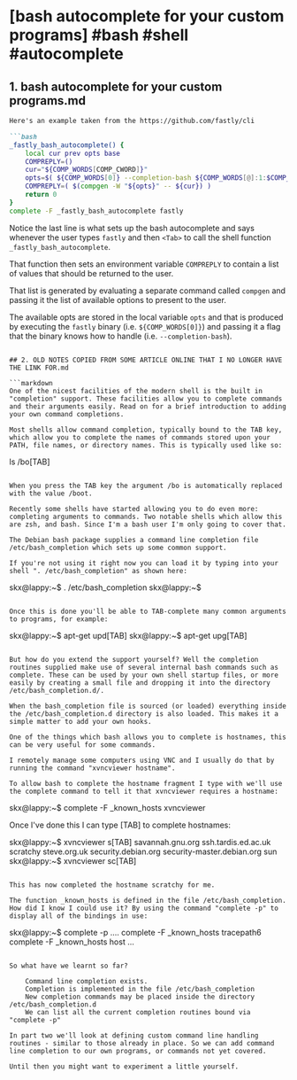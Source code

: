 # [bash autocomplete for your custom programs] #bash #shell #autocomplete

## 1. bash autocomplete for your custom programs.md

```markdown
Here's an example taken from the https://github.com/fastly/cli

```bash
_fastly_bash_autocomplete() {
    local cur prev opts base
    COMPREPLY=()
    cur="${COMP_WORDS[COMP_CWORD]}"
    opts=$( ${COMP_WORDS[0]} --completion-bash ${COMP_WORDS[@]:1:$COMP_CWORD} )
    COMPREPLY=( $(compgen -W "${opts}" -- ${cur}) )
    return 0
}
complete -F _fastly_bash_autocomplete fastly
```

Notice the last line is what sets up the bash autocomplete and says whenever the user types `fastly` and then `<Tab>` to call the shell function `_fastly_bash_autocomplete`.

That function then sets an environment variable `COMPREPLY` to contain a list of values that should be returned to the user.

That list is generated by evaluating a separate command called `compgen` and passing it the list of available options to present to the user.

The available opts are stored in the local variable `opts` and that is produced by executing the `fastly` binary (i.e. `${COMP_WORDS[0]}`) and passing it a flag that the binary knows how to handle (i.e. `--completion-bash`).
```

## 2. OLD NOTES COPIED FROM SOME ARTICLE ONLINE THAT I NO LONGER HAVE THE LINK FOR.md

```markdown
One of the nicest facilities of the modern shell is the built in "completion" support. These facilities allow you to complete commands and their arguments easily. Read on for a brief introduction to adding your own command completions.

Most shells allow command completion, typically bound to the TAB key, which allow you to complete the names of commands stored upon your PATH, file names, or directory names. This is typically used like so:

```
ls /bo[TAB]
```

When you press the TAB key the argument /bo is automatically replaced with the value /boot.

Recently some shells have started allowing you to do even more: completing arguments to commands. Two notable shells which allow this are zsh, and bash. Since I'm a bash user I'm only going to cover that.

The Debian bash package supplies a command line completion file /etc/bash_completion which sets up some common support.

If you're not using it right now you can load it by typing into your shell ". /etc/bash_completion" as shown here:

```
skx@lappy:~$ . /etc/bash_completion
skx@lappy:~$
```

Once this is done you'll be able to TAB-complete many common arguments to programs, for example:

```
skx@lappy:~$ apt-get upd[TAB]
skx@lappy:~$ apt-get upg[TAB]
```

But how do you extend the support yourself? Well the completion routines supplied make use of several internal bash commands such as complete. These can be used by your own shell startup files, or more easily by creating a small file and dropping it into the directory /etc/bash_completion.d/.

When the bash_completion file is sourced (or loaded) everything inside the /etc/bash_completion.d directory is also loaded. This makes it a simple matter to add your own hooks.

One of the things which bash allows you to complete is hostnames, this can be very useful for some commands.

I remotely manage some computers using VNC and I usually do that by running the command "xvncviewer hostname".

To allow bash to complete the hostname fragment I type with we'll use the complete command to tell it that xvncviewer requires a hostname:

```
skx@lappy:~$ complete -F _known_hosts xvncviewer

Once I've done this I can type [TAB] to complete hostnames:

skx@lappy:~$ xvncviewer s[TAB]
savannah.gnu.org            ssh.tardis.ed.ac.uk
scratchy                    steve.org.uk
security.debian.org         security-master.debian.org
sun
skx@lappy:~$ xvncviewer sc[TAB]
```

This has now completed the hostname scratchy for me.

The function _known_hosts is defined in the file /etc/bash_completion. How did I know I could use it? By using the command "complete -p" to display all of the bindings in use:

```
skx@lappy:~$ complete -p
....
complete -F _known_hosts tracepath6
complete -F _known_hosts host
...
```

So what have we learnt so far?

    Command line completion exists.
    Completion is implemented in the file /etc/bash_completion
    New completion commands may be placed inside the directory /etc/bash_completion.d
    We can list all the current completion routines bound via "complete -p"

In part two we'll look at defining custom command line handling routines - similar to those already in place. So we can add command line completion to our own programs, or commands not yet covered.

Until then you might want to experiment a little yourself.
```

